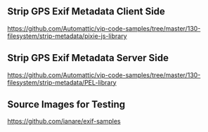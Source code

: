 ## Strip GPS Exif Metadata Client Side

https://github.com/Automattic/vip-code-samples/tree/master/130-filesystem/strip-metadata/pixie-js-library

## Strip GPS Exif Metadata Server Side

https://github.com/Automattic/vip-code-samples/tree/master/130-filesystem/strip-metadata/PEL-library

## Source Images for Testing

https://github.com/ianare/exif-samples
